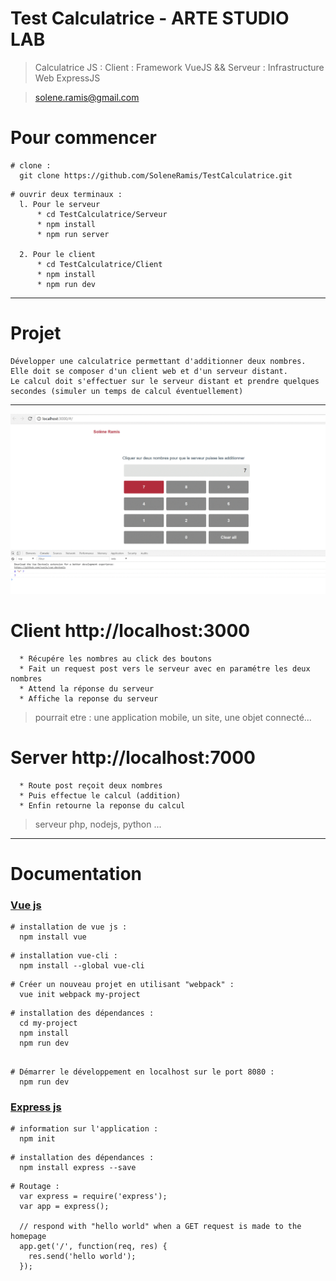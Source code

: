 # Test Calculatrice - ARTE STUDIO LAB

> Calculatrice JS : Client : Framework VueJS && Serveur : Infrastructure Web ExpressJS

> solene.ramis@gmail.com

# Pour commencer

````
# clone :
  git clone https://github.com/SoleneRamis/TestCalculatrice.git
````

````
# ouvrir deux terminaux :
  l. Pour le serveur
      * cd TestCalculatrice/Serveur
      * npm install
      * npm run server

  2. Pour le client
      * cd TestCalculatrice/Client
      * npm install
      * npm run dev
````

<hr>


# Projet

````
Développer une calculatrice permettant d'additionner deux nombres.
Elle doit se composer d'un client web et d'un serveur distant.
Le calcul doit s'effectuer sur le serveur distant et prendre quelques secondes (simuler un temps de calcul éventuellement)
````

<hr>

![GifView](imgs/gifView.gif)

# Client http://localhost:3000

````
  * Récupére les nombres au click des boutons
  * Fait un request post vers le serveur avec en paramétre les deux nombres
  * Attend la réponse du serveur
  * Affiche la reponse du serveur
````
> pourrait etre : une application mobile, un site, une objet connecté...

# Server http://localhost:7000

````
  * Route post reçoit deux nombres
  * Puis effectue le calcul (addition)
  * Enfin retourne la reponse du calcul
````
> serveur php, nodejs, python ...

<hr>

# Documentation

### [Vue js](https://vuejs.org/)

````
# installation de vue js :
  npm install vue
````
````
# installation vue-cli :
  npm install --global vue-cli
````
````
# Créer un nouveau projet en utilisant "webpack" :
  vue init webpack my-project
````
````
# installation des dépendances :
  cd my-project
  npm install
  npm run dev
````
````

# Démarrer le développement en localhost sur le port 8080 :
  npm run dev
````

### [Express js](http://expressjs.com/fr/)

````
# information sur l'application :
  npm init
````
````
# installation des dépendances :
  npm install express --save
````
````
# Routage :
  var express = require('express');
  var app = express();

  // respond with "hello world" when a GET request is made to the homepage
  app.get('/', function(req, res) {
    res.send('hello world');
  });
````
